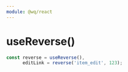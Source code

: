 ```yaml
---
module: @wq/react
---
```


# useReverse()


```js
const reverse = useReverse(),
      editLink = reverse('item_edit', 123);
```
